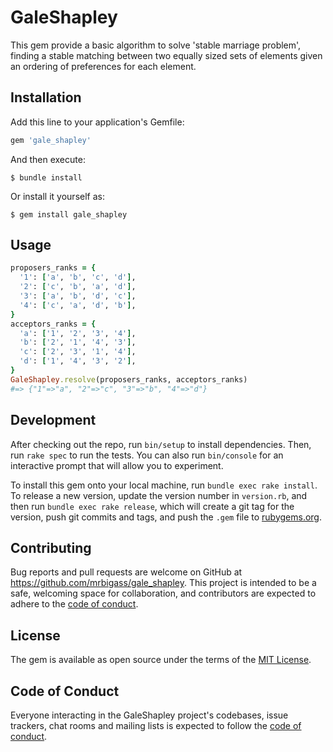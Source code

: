 # GaleShapley

This gem provide a basic algorithm to solve 'stable marriage problem', finding a stable matching between two equally sized sets of elements given an ordering of preferences for each element.

## Installation

Add this line to your application's Gemfile:

```ruby
gem 'gale_shapley'
```

And then execute:

    $ bundle install

Or install it yourself as:

    $ gem install gale_shapley

## Usage

```ruby
proposers_ranks = {
  '1': ['a', 'b', 'c', 'd'],
  '2': ['c', 'b', 'a', 'd'],
  '3': ['a', 'b', 'd', 'c'],
  '4': ['c', 'a', 'd', 'b'],
}
acceptors_ranks = {
  'a': ['1', '2', '3', '4'],
  'b': ['2', '1', '4', '3'],
  'c': ['2', '3', '1', '4'],
  'd': ['1', '4', '3', '2'],
}
GaleShapley.resolve(proposers_ranks, acceptors_ranks)
#=> {"1"=>"a", "2"=>"c", "3"=>"b", "4"=>"d"}
```

## Development

After checking out the repo, run `bin/setup` to install dependencies. Then, run `rake spec` to run the tests. You can also run `bin/console` for an interactive prompt that will allow you to experiment.

To install this gem onto your local machine, run `bundle exec rake install`. To release a new version, update the version number in `version.rb`, and then run `bundle exec rake release`, which will create a git tag for the version, push git commits and tags, and push the `.gem` file to [rubygems.org](https://rubygems.org).

## Contributing

Bug reports and pull requests are welcome on GitHub at https://github.com/mrbigass/gale_shapley. This project is intended to be a safe, welcoming space for collaboration, and contributors are expected to adhere to the [code of conduct](https://github.com/mrbigass/gale_shapley/blob/master/CODE_OF_CONDUCT.md).


## License

The gem is available as open source under the terms of the [MIT License](https://opensource.org/licenses/MIT).

## Code of Conduct

Everyone interacting in the GaleShapley project's codebases, issue trackers, chat rooms and mailing lists is expected to follow the [code of conduct](https://github.com/mrbigass/gale_shapley/blob/master/CODE_OF_CONDUCT.md).
